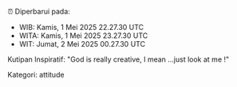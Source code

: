 ⏰ Diperbarui pada:
- WIB: Kamis, 1 Mei 2025 22.27.30 UTC
- WITA: Kamis, 1 Mei 2025 23.27.30 UTC
- WIT: Jumat, 2 Mei 2025 00.27.30 UTC

Kutipan Inspiratif:
"God is really creative, I mean ...just look at me !"


Kategori: attitude

